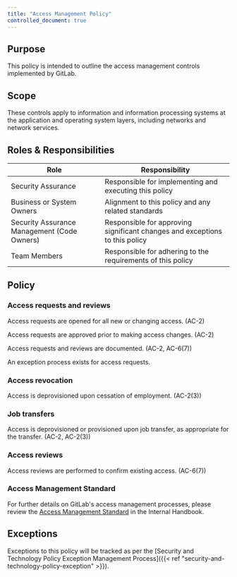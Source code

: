 ```yaml
---
title: "Access Management Policy"
controlled_document: true
---
```


## Purpose

This policy is intended to outline the access management controls implemented by GitLab.

## Scope

These controls apply to information and information processing systems at the application and operating system layers, including networks and network services.

## Roles & Responsibilities

| Role | Responsibility |
| --- | --- |
| Security Assurance | Responsible for implementing and executing this policy |
| Business or System Owners |Alignment to this policy and any related standards |
| Security Assurance Management (Code Owners) | Responsible for approving significant changes and exceptions to this policy |
| Team Members | Responsible for adhering to the requirements of this policy |

## Policy

### Access requests and reviews

Access requests are opened for all new or changing access. (AC-2)

Access requests are approved prior to making access changes. (AC-2)

Access requests and reviews are documented. (AC-2, AC-6(7))

An exception process exists for access requests.

### Access revocation

Access is deprovisioned upon cessation of employment. (AC-2(3))

### Job transfers

Access is deprovisioned or provisioned upon job transfer, as appropriate for the transfer. (AC-2, AC-2(3))

### Access reviews

Access reviews are performed to confirm existing access. (AC-6(7))

### Access Management Standard

For further details on GitLab's access management processes, please review the [Access Management Standard](https://internal.gitlab.com/handbook/security/access-management-standard/) in the Internal Handbook.

## Exceptions

Exceptions to this policy will be tracked as per the [Security and Technology Policy Exception Management Process]({{< ref "security-and-technology-policy-exception" >}}).

